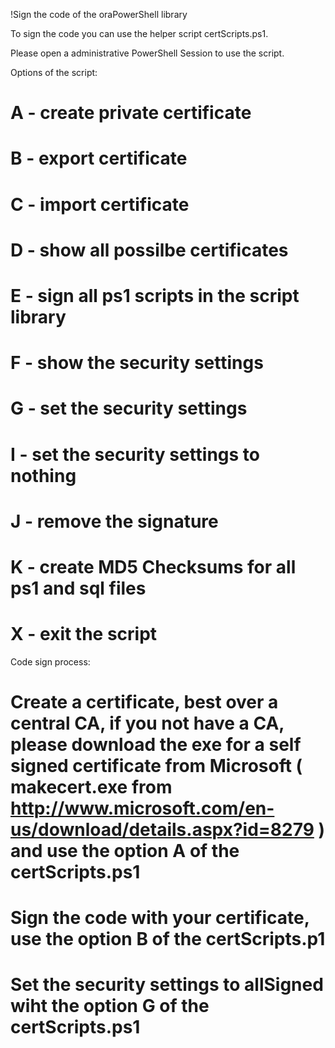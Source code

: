 !Sign the code of the oraPowerShell library

To sign the code you can use the helper script certScripts.ps1.

Please open a administrative PowerShell Session to use the script.

Options of the script:

# A - create private certificate
# B - export certificate
# C - import certificate
# D - show all possilbe certificates
# E - sign all ps1 scripts in the script library
# F - show the security settings
# G - set the security settings
# I - set the security settings to nothing
# J - remove the signature
# K - create MD5 Checksums for all ps1 and sql files
# X - exit the script

Code sign process:

# Create a certificate, best over a central CA, if you not have a CA, please download the exe for a self signed certificate from Microsoft ( makecert.exe from http://www.microsoft.com/en-us/download/details.aspx?id=8279 ) and use the option A of the certScripts.ps1
# Sign the code with your certificate, use the option B of the certScripts.p1
# Set the security settings to allSigned wiht the option G of the certScripts.ps1


